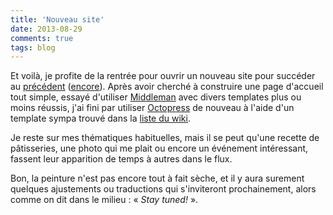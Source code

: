 ```yaml
---
title: 'Nouveau site'
date: 2013-08-29
comments: true
tags: blog
---
```

Et voilà, je profite de la rentrée pour ouvrir un nouveau site pour succéder au [précédent](http://bobmaerten.github.io) ([encore](http://web.archive.org/web/20130311192144/http://blog.sledge.fr/)). Après avoir cherché à construire une page d'accueil tout simple, essayé d'utiliser [Middleman](htttp://middlemanapp.com) avec divers templates plus ou moins réussis, j'ai fini par utiliser [Octopress](http://octopress.org) de nouveau à l'aide d'un template sympa trouvé dans la [liste du wiki](https://github.com/imathis/octopress/wiki/3rd-Party-Octopress-Themes).

Je reste sur mes thématiques habituelles, mais il se peut qu'une recette de pâtisseries, une photo qui me plait ou encore un événement intéressant, fassent leur apparition de temps à autres dans le flux.

Bon, la peinture n'est pas encore tout à fait sèche, et il y aura surement quelques ajustements ou traductions qui s'inviteront prochainement, alors comme on dit dans le milieu : « *Stay tuned!* ».
